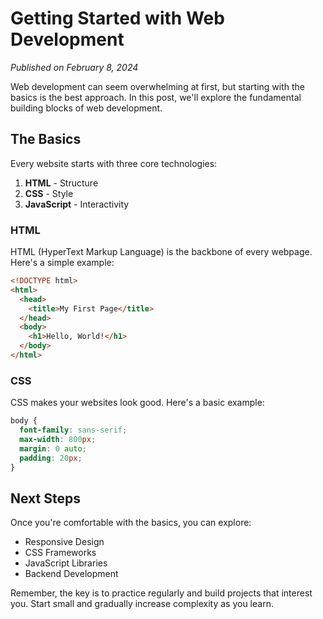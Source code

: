 # Getting Started with Web Development

*Published on February 8, 2024*

Web development can seem overwhelming at first, but starting with the basics is the best approach. In this post, we'll explore the fundamental building blocks of web development.

## The Basics

Every website starts with three core technologies:

1. **HTML** - Structure
2. **CSS** - Style
3. **JavaScript** - Interactivity

### HTML

HTML (HyperText Markup Language) is the backbone of every webpage. Here's a simple example:

```html
<!DOCTYPE html>
<html>
  <head>
    <title>My First Page</title>
  </head>
  <body>
    <h1>Hello, World!</h1>
  </body>
</html>
```

### CSS

CSS makes your websites look good. Here's a basic example:

```css
body {
  font-family: sans-serif;
  max-width: 800px;
  margin: 0 auto;
  padding: 20px;
}
```

## Next Steps

Once you're comfortable with the basics, you can explore:

- Responsive Design
- CSS Frameworks
- JavaScript Libraries
- Backend Development

Remember, the key is to practice regularly and build projects that interest you. Start small and gradually increase complexity as you learn. 
